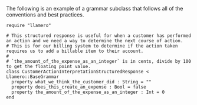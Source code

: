 The following is an example of a grammar subclass that follows all of the conventions and best practices.

```crystal
require "llamero"

# This structured response is useful for when a customer has performed an action and we need a way to determine the next course of action.
# This is for our billing system to determine if the action taken requires us to add a billable item to their account.
# 
# `the_amount_of_the_expense_as_an_integer` is in cents, divide by 100 to get the floating point value.
class CustomerActionInterpretationStructuredResponse < Llamero::BaseGrammar
  property what_we_think_the_customer_did : String = ""
  property does_this_create_an_expense : Bool = false
  property the_amount_of_the_expense_as_an_integer : Int = 0
end
```